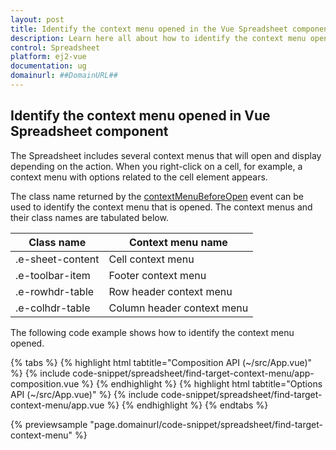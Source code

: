 ```yaml
---
layout: post
title: Identify the context menu opened in the Vue Spreadsheet component | Syncfusion
description: Learn here all about how to identify the context menu opened in Syncfusion Vue Spreadsheet component of Syncfusion Essential JS 2 and more. 
control: Spreadsheet
platform: ej2-vue
documentation: ug
domainurl: ##DomainURL##
---
```


## Identify the context menu opened in Vue Spreadsheet component

The Spreadsheet includes several context menus that will open and display depending on the action. When you right-click on a cell, for example, a context menu with options related to the cell element appears.

The class name returned by the [contextMenuBeforeOpen](https://ej2.syncfusion.com/vue/documentation/api/spreadsheet/#contextmenubeforeopen) event can be used to identify the context menu that is opened. The context menus and their class names are tabulated below.

| Class name | Context menu name |
|-------|---------|
| .e-sheet-content | Cell context menu |
| .e-toolbar-item | Footer context menu |
| .e-rowhdr-table | Row header context menu |
| .e-colhdr-table | Column header context menu |

The following code example shows how to identify the context menu opened.

{% tabs %}
{% highlight html tabtitle="Composition API (~/src/App.vue)" %}
{% include code-snippet/spreadsheet/find-target-context-menu/app-composition.vue %}
{% endhighlight %}
{% highlight html tabtitle="Options API (~/src/App.vue)" %}
{% include code-snippet/spreadsheet/find-target-context-menu/app.vue %}
{% endhighlight %}
{% endtabs %}
        
{% previewsample "page.domainurl/code-snippet/spreadsheet/find-target-context-menu" %}